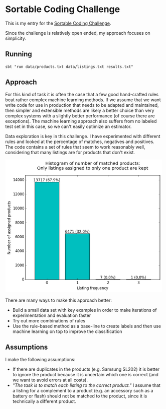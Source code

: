 # Sortable Coding Challenge
This is my entry for the [Sortable Coding Challenge](http://sortable.com/challenge/).

Since the challenge is relatively open ended, my approach focuses on simplicity.

## Running
`sbt "run data/products.txt data/listings.txt results.txt"`

## Approach
For this kind of task it is often the case that a few good hand-crafted rules beat rather complex machine learning methods. If we assume that we want write code for use in production that needs to be adapted and maintained, then simpler and extensible methods are likely a better choice than very complex systems with a slightly better performance (of course there are exceptions). The machine learning approach also suffers from no labeled test set in this case, so we can't easily optimize an estimator.

Data exploration is key in this challenge. I have experimented with different rules and looked at the percentage of matches, negatives and positives. The code contains a set of rules that seem to work reasonably well, considering that many listings are for products that don't exist.

<img src="plot/plot.png" width="500" alt="Histogram of number of matched products">

There are many ways to make this approach better:
- Build a small data set with key examples in order to make iterations of experimentation and evaluation faster
- Try out more combinations of rules
- Use the rule-based method as a base-line to create labels and then use machine learning on top to improve the classification

## Assumptions
I make the following assumptions:
- If there are duplicates in the products (e.g. Samsung SL202) it is better to ignore the product because it is uncertain which one is correct (and we want to avoid errors at all costs).
- *"The task is to match each listing to the correct product."* I assume that a listing for a complement to a product (e.g. an accessory such as a battery or flash) should not be matched to the product, since it is technically a different product.
